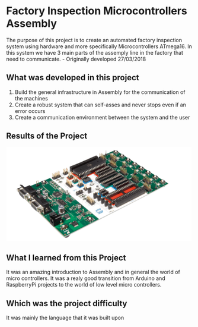 # Factory Inspection Microcontrollers Assembly

The purpose of this project is to create an automated factory inspection system using hardware and more specifically Microcontrollers ATmega16. In this system we have 3 main parts of the assemply line in the factory that need to communicate. - Originally developed 27/03/2018



## What was developed in this project
1. Build the general infrastructure in Assembly for the communication of the machines
2. Create a robust system that can self-asses and never stops even if an error occurs
3. Create a communication environment between the system and the user 

## Results of the Project 
<img src="Images/microControllerUsed.png" width="500">

## What I learned from this Project
It was an amazing introduction to Assembly and in general the world of micro controllers. It was a realy good transition from Arduino and RaspberryPi projects to the world of low level micro controllers. 

## Which was the project difficulty 
It was mainly the language that it was built upon

